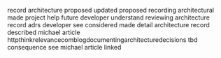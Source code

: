record architecture proposed updated proposed recording architectural made project help future developer understand reviewing architecture record adrs developer see considered made detail architecture record described michael article httpthinkrelevancecomblogdocumentingarchitecturedecisions tbd consequence see michael article linked